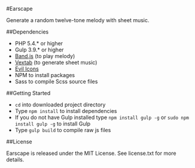 #Earscape

Generate a random twelve-tone melody with sheet music.

##Dependencies

* PHP 5.4.* or higher
* Gulp 3.9.* or higher
* [Band.js](https://github.com/meenie/band.js) (to play melody)
* [Vextab](https://github.com/0xfe/vextab) (to generate sheet music)
* [Evil Icons](https://github.com/outpunk/evil-icons)
* NPM to install packages
* Sass to compile Scss source files

##Getting Started

* `cd` into downloaded project directory
* Type `npm install` to install dependencies
* If you do not have Gulp installed type `npm install gulp -g` or `sudo npm install gulp -g` to install Gulp
* Type `gulp build` to compile raw js files

##License

Earscape is released under the MIT License. See license.txt for more details.